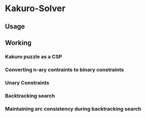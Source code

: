 # Kakuro-Solver
## Usage
## Working
### Kakuro puzzle as a CSP
### Converting n-ary contraints to binary constraints
### Unary Constraints
### Backtracking search
### Maintaining arc consistency during backtracking search

